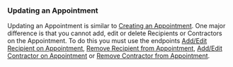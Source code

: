 ### Updating an Appointment

Updating an Appointment is similar to [Creating an Appointment](#creating-an-appointment). One major difference is
that you cannot add, edit or delete Recipients or Contractors on the Appointment. To do this you must use the endpoints
[Add/Edit Recipient on Appointment](#create-update-rcra), [Remove Recipient from Appointment](#remove-rcra),
[Add/Edit Contractor on Appointment](#create-update-cja) or [Remove Contractor from Appointment](#remove-cja).
